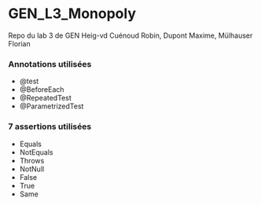 # GEN_L3_Monopoly
Repo du lab 3 de GEN Heig-vd
Cuénoud Robin, Dupont Maxime, Mülhauser Florian


### Annotations utilisées

* @test
* @BeforeEach
* @RepeatedTest
* @ParametrizedTest

### 7 assertions utilisées

* Equals
* NotEquals
* Throws
* NotNull
* False
* True
* Same
